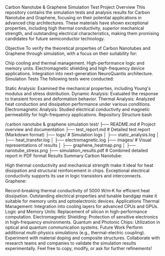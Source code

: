 Carbon Nanotube & Graphene Simulation Test
Project Overview
This repository contains the simulation tests and analysis results for Carbon Nanotube and Graphene, focusing on their potential applications in advanced chip architectures. These materials have shown exceptional properties, including high thermal conductivity, superior mechanical strength, and outstanding electrical characteristics, making them promising candidates for future semiconductor technology.

Objective
To verify the theoretical properties of Carbon Nanotubes and Graphene through simulation, with a focus on their suitability for:

Chip cooling and thermal management.
High-performance logic and memory units.
Electromagnetic shielding and high-frequency device applications.
Integration into next-generation NeuroQuantis architecture.
Simulation Tests
The following tests were conducted:

Static Analysis: Examined the mechanical properties, including Young's modulus and stress distribution.
Dynamic Analysis: Evaluated the response to transient forces and deformation behavior.
Thermal Analysis: Analyzed heat conduction and dissipation performance under various conditions.
Electromagnetic Analysis: Studied electrical conductivity and magnetic permeability for high-frequency applications.
Repository Structure
bash

/carbon nanotube & graphene simulation test/
├── README.md             # Project overview and documentation
├── test_report.md        # Detailed test report (Markdown format)
├── logs/                 # Simulation logs
│   ├── static_analysis.log
│   ├── heat_transfer.log
│   ├── electromagnetic.log
├── images/               # Visual representations of results
│   ├── graphene_heatmap.png
│   ├── nanotube_stress.png
├── simulation_results.pdf  # Combined detailed report in PDF format
Results Summary
Carbon Nanotube:

High thermal conductivity and mechanical strength make it ideal for heat dissipation and structural reinforcement in chips.
Exceptional electrical conductivity supports its use in logic transistors and interconnects.
Graphene:

Record-breaking thermal conductivity of 5000 W/m·K for efficient heat dissipation.
Outstanding electrical properties and tunable bandgap make it suitable for memory units and optoelectronic devices.
Applications
Thermal Management: Integration into cooling layers for advanced CPUs and GPUs.
Logic and Memory Units: Replacement of silicon in high-performance computation.
Electromagnetic Shielding: Protection of sensitive electronics in high-frequency environments.
Quantum and Photonic Chips: Utilization in optical and quantum communication systems.
Future Work
Perform additional multi-physics simulations (e.g., thermal-electric coupling).
Experiment with material doping and composite structures.
Collaborate with research teams and companies to validate the simulation results experimentally.
Feel free to copy, modify, or ask for further refinements!

